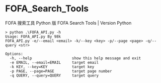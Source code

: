 # FOFA_Search_Tools
FOFA 搜索工具 Python 版
FOFA Search Tools | Version Python 

```
> python .\FOFA_API.py -h
Usage: FOFA_API.py By 98k
FOFA_API.py -e/--email <email> -k/--key <key> -p/--page <page> -q/--query <str>

Options:
  -h, --help                  show this help message and exit
  -e EMAIL, --email=EMAIL     target email
  -k KEY, --key=KEY           target key
  -p PAGE, --page=PAGE        target page number
  -q QUERY, --query=QUERY     target query
```


